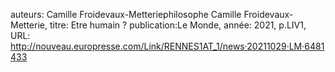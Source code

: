 auteurs: Camille Froidevaux-Metteriephilosophe Camille Froidevaux-Metterie, 
titre: Etre humain ?
publication:Le Monde, 
année: 2021, 
p.LIV1,
URL: http://nouveau.europresse.com/Link/RENNES1AT_1/news·20211029·LM·6481433

